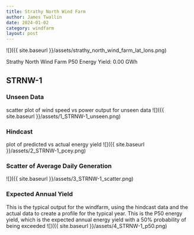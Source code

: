 ```yaml
---
title: Strathy North Wind Farm
author: James Twallin
date: 2024-01-02
category: windfarm
layout: post
---
```

![]({{ site.baseurl }}/assets/strathy_north_wind_farm_lat_lons.png)

Strathy North Wind Farm P50 Energy Yield: 0.00 GWh

STRNW-1
-------------
### Unseen Data 
scatter plot of wind speed vs power output for unseen data
![]({{ site.baseurl }}/assets/1_STRNW-1_unseen.png)
### Hindcast 
plot of predicted vs actual energy yield
![]({{ site.baseurl }}/assets/2_STRNW-1_pcey.png)
### Scatter of Average Daily Generation 

![]({{ site.baseurl }}/assets/3_STRNW-1_scatter.png)
### Expected Annual Yield 
This is the typical output for the windfarm, using the hindcast data and the actual data to create a profile for the typical year. This is the P50 energy yield, which is the expected annual energy yield with a 50% probability of being exceeded
![]({{ site.baseurl }}/assets/4_STRNW-1_p50.png)

